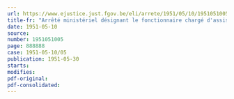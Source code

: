 ```yaml
---
url: https://www.ejustice.just.fgov.be/eli/arrete/1951/05/10/1951051005/justel
title-fr: "Arrêté ministériel désignant le fonctionnaire chargé d'assister la commission restreinte de la commission paritaire nationale du transport en vue de l'exécution de la loi du 19 août 1948 relative aux prestations d'intérêt public en temps de paix."
date: 1951-05-10
source:
number: 1951051005
page: 888888
case: 1951-05-10/05
publication: 1951-05-30
starts:
modifies:
pdf-original:
pdf-consolidated:
---
```


